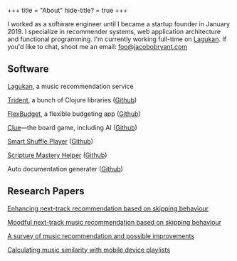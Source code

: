 +++
title = "About"
hide-title? = true
+++

I worked as a software engineer until I became a startup founder in January
2019. I specialize in recommender systems, web application architecture and
functional programming. I'm currently working full-time on <a
href="https://lagukan.com" target="_blank">Lagukan</a>.
If you'd like to chat, shoot me an email: <a
href="mailto:foo@jacobobryant.com">foo@jacobobryant.com</a>

Software
--------

[Lagukan](https://lagukan.com), a music recommendation service

[Trident](https://cljdoc.org/d/trident/docs/CURRENT/doc/readme), a bunch of Clojure libraries
([Github](https://github.com/jacobobryant/trident))

[FlexBudget](https://notjust.us), a flexible budgeting app ([Github](https://github.com/jacobobryant/flexbudget))

[Clue](https://app.jacobobryant.com)&mdash;the board game, including AI
([Github](https://github.com/jacobobryant/clue))

[Smart Shuffle Player](https://play.google.com/store/apps/details?id=com.jacobobryant.moody.vanilla)
([Github](https://github.com/jacobobryant/moody))

[Scripture Mastery Helper](https://play.google.com/store/apps/details?id=com.jacobobryant.scripturemastery)
([Github](https://github.com/jacobobryant/sm-helper))

Auto documentation generater
([Github](https://github.com/jacobobryant/cs-tools))

Research Papers
---------------

[Enhancing next-track recommendation based on skipping behaviour](papers/musicrec\_2017\_aug.pdf)

[Moodful next-track music recommendation based on skipping behaviour](papers/musicrec\_2017\_apr.pdf)

[A survey of music recommendation and possible improvements](mrs.pdf)

[Calculating music similarity with mobile device playlists](orca.pdf)
